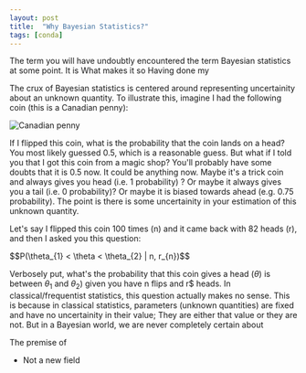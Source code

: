 ```yaml
---
layout: post
title:  "Why Bayesian Statistics?"
tags: [conda]
---
```


The term you will have undoubtly encountered the term Bayesian statistics at some point. It is What makes it so 
Having done my 

The crux of Bayesian statistics is centered around representing uncertainity about an unknown quantity. To illustrate this, imagine I had the following coin (this is a Canadian penny):

![Canadian penny](https://upload.wikimedia.org/wikipedia/en/f/f8/Canadian_Penny_-_Obverse.png)

If I flipped this coin, what is the probability that the coin lands on a head? You most likely guessed 0.5, which is a reasonable guess. But what if I told you that I got this coin from a magic shop? You'll probably have some doubts that it is 0.5 now. It could be anything now. Maybe it's a trick coin and always gives you head (i.e. 1 probability) ? Or maybe it always gives you a tail (i.e. 0 probability)? Or maybe it is biased towards ahead (e.g. 0.75 probability). The point is there is some uncertainity in your estimation of this unknown quantity. 

Let's say I flipped this coin 100 times (n) and it came back with 82 heads (r), and then I asked you this question:

<div>
$$P(\theta_{1} < \theta < \theta_{2} | n, r_{n})$$
</div>

Verbosely put, what's the probability that this coin gives a head (<span class="inlinecode">$\theta$</span>) is between <span class="inlinecode">$\theta_{1}$</span> and <span class="inlinecode">$\theta_{2}$</span>) given you have n flips and <span class="inlinecode">r$</span> heads. In classical/frequentist statistics, this question actually makes no sense. This is because in classical statistics, parameters (unknown quantities) are fixed and have no uncertainity in their value; They are either that value or they are not. But in a Bayesian world, we are never completely certain about 



The premise of

* Not a new field

